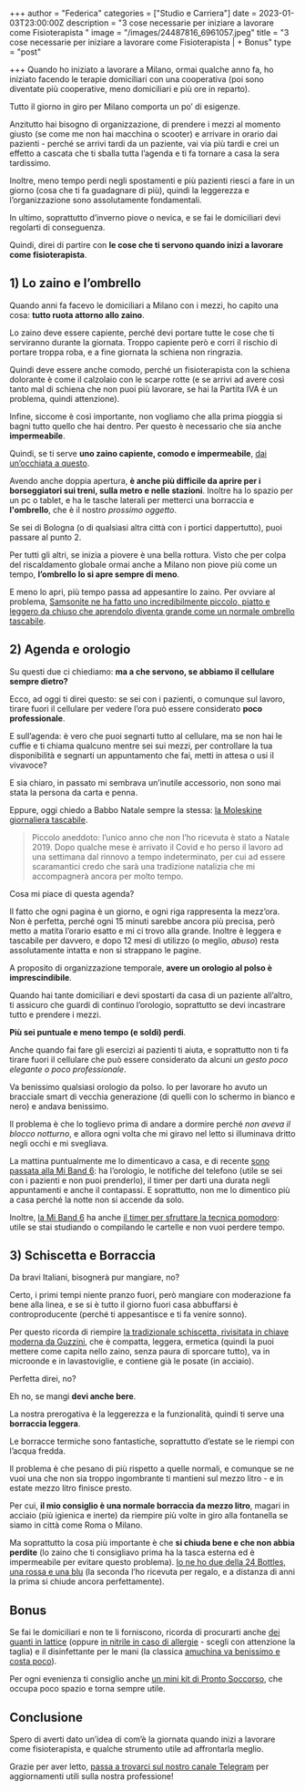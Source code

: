 +++
author = "Federica"
categories = ["Studio e Carriera"]
date = 2023-01-03T23:00:00Z
description = "3 cose necessarie per iniziare a lavorare come Fisioterapista "
image = "/images/24487816_6961057.jpeg"
title = "3 cose necessarie per iniziare a lavorare come Fisioterapista | + Bonus"
type = "post"

+++
Quando ho iniziato a lavorare a Milano, ormai qualche anno fa, ho iniziato facendo le terapie domiciliari con una cooperativa (poi sono diventate più cooperative, meno domiciliari e più ore in reparto).

Tutto il giorno in giro per Milano comporta un po’ di esigenze.

Anzitutto hai bisogno di organizzazione, di prendere i mezzi al momento giusto (se come me non hai macchina o scooter) e arrivare in orario dai pazienti - perché se arrivi tardi da un paziente, vai via più tardi e crei un effetto a cascata che ti sballa tutta l’agenda e ti fa tornare a casa la sera tardissimo.

Inoltre, meno tempo perdi negli spostamenti e più pazienti riesci a fare in un giorno (cosa che ti fa guadagnare di più), quindi la leggerezza e l’organizzazione sono assolutamente fondamentali.

In ultimo, soprattutto d’inverno piove o nevica, e se fai le domiciliari devi regolarti di conseguenza.

Quindi, direi di partire con **le cose che ti servono quando inizi a lavorare come fisioterapista**.

## 1) Lo zaino e l’ombrello

Quando anni fa facevo le domiciliari a Milano con i mezzi, ho capito una cosa: **tutto ruota attorno allo zaino**.

Lo zaino deve essere capiente, perché devi portare tutte le cose che ti serviranno durante la giornata. Troppo capiente però e corri il rischio di portare troppa roba, e a fine giornata la schiena non ringrazia.

Quindi deve essere anche comodo, perché un fisioterapista con la schiena dolorante è come il calzolaio con le scarpe rotte (e se arrivi ad avere così tanto mal di schiena che non puoi più lavorare, se hai la Partita IVA è un problema, quindi attenzione).

Infine, siccome è così importante, non vogliamo che alla prima pioggia si bagni tutto quello che hai dentro. Per questo è necessario che sia anche **impermeabile**.

Quindi, se ti serve **uno zaino capiente, comodo e impermeabile**, [dai un’occhiata a questo](https://amzn.to/3WHSxH6).

Avendo anche doppia apertura, **è anche più difficile da aprire per i borseggiatori sui treni, sulla metro e nelle stazioni**. Inoltre ha lo spazio per un pc o tablet, e ha le tasche laterali per metterci una borraccia e **l'ombrello**, che è il nostro _prossimo oggetto_.

Se sei di Bologna (o di qualsiasi altra città con i portici dappertutto), puoi passare al punto 2.

Per tutti gli altri, se inizia a piovere è una bella rottura. Visto che per colpa del riscaldamento globale ormai anche a Milano non piove più come un tempo, **l’ombrello lo si apre sempre di meno**.

E meno lo apri, più tempo passa ad appesantire lo zaino. Per ovviare al problema, [Samsonite ne ha fatto uno incredibilmente piccolo, piatto e leggero da chiuso che aprendolo diventa grande come un normale ombrello tascabile](https://amzn.to/3QeEVRk).

## 2) Agenda e orologio

Su questi due ci chiediamo: **ma a che servono, se abbiamo il cellulare sempre dietro?**

Ecco, ad oggi ti direi questo: se sei con i pazienti, o comunque sul lavoro, tirare fuori il cellulare per vedere l’ora può essere considerato **poco professionale**.

E sull’agenda: è vero che puoi segnarti tutto al cellulare, ma se non hai le cuffie e ti chiama qualcuno mentre sei sui mezzi, per controllare la tua disponibilità e segnarti un appuntamento che fai, metti in attesa o usi il vivavoce?

E sia chiaro, in passato mi sembrava un’inutile accessorio, non sono mai stata la persona da carta e penna.

Eppure, oggi chiedo a Babbo Natale sempre la stessa: [la Moleskine giornaliera tascabile](https://amzn.to/3G4ElRa).

> Piccolo aneddoto: l’unico anno che non l’ho ricevuta è stato a Natale 2019. Dopo qualche mese è arrivato il Covid e ho perso il lavoro ad una settimana dal rinnovo a tempo indeterminato, per cui ad essere scaramantici credo che sarà una tradizione natalizia che mi accompagnerà ancora per molto tempo.

Cosa mi piace di questa agenda?

Il fatto che ogni pagina è un giorno, e ogni riga rappresenta la mezz’ora. Non è perfetta, perché ogni 15 minuti sarebbe ancora più precisa, però metto a matita l’orario esatto e mi ci trovo alla grande. Inoltre è leggera e tascabile per davvero, e dopo 12 mesi di utilizzo (o meglio, _abuso_) resta assolutamente intatta e non si strappano le pagine.

A proposito di organizzazione temporale, **avere un orologio al polso è imprescindibile**.

Quando hai tante domiciliari e devi spostarti da casa di un paziente all’altro, ti assicuro che guardi di continuo l’orologio, soprattutto se devi incastrare tutto e prendere i mezzi.

**Più sei puntuale e meno tempo (e soldi) perdi**.

Anche quando fai fare gli esercizi ai pazienti ti aiuta, e soprattutto non ti fa tirare fuori il cellulare che può essere considerato da alcuni _un gesto poco elegante o poco professionale_.

Va benissimo qualsiasi orologio da polso. Io per lavorare ho avuto un bracciale smart di vecchia generazione (di quelli con lo schermo in bianco e nero) e andava benissimo.

Il problema è che lo toglievo prima di andare a dormire perché _non aveva il blocco notturno_, e allora ogni volta che mi giravo nel letto si illuminava dritto negli occhi e mi svegliava.

La mattina puntualmente me lo dimenticavo a casa, e di recente [sono passata alla Mi Band 6](https://amzn.to/3Z095M5): ha l’orologio, le notifiche del telefono (utile se sei con i pazienti e non puoi prenderlo), il timer per darti una durata negli appuntamenti e anche il contapassi. E soprattutto, non me lo dimentico più a casa perché la notte non si accende da solo.

Inoltre, [la Mi Band 6](https://amzn.to/3Z095M5) ha anche [il timer per sfruttare la tecnica pomodoro](https://it.wikipedia.org/wiki/Tecnica_del_pomodoro): utile se stai studiando o compilando le cartelle e non vuoi perdere tempo.

## 3) Schiscetta e Borraccia

Da bravi Italiani, bisognerà pur mangiare, no?

Certo, i primi tempi niente pranzo fuori, però mangiare con moderazione fa bene alla linea, e se si è tutto il giorno fuori casa abbuffarsi è controproducente (perché ti appesantisce e ti fa venire sonno).

Per questo ricorda di riempire [la tradizionale schiscetta, rivisitata in chiave moderna da Guzzini](https://amzn.to/3Gyi5AQ), che è compatta, leggera, ermetica (quindi la puoi mettere come capita nello zaino, senza paura di sporcare tutto), va in microonde e in lavastoviglie, e contiene già le posate (in acciaio).

Perfetta direi, no?

Eh no, se mangi **devi anche bere**.

La nostra prerogativa è la leggerezza e la funzionalità, quindi ti serve una **borraccia leggera**.

Le borracce termiche sono fantastiche, soprattutto d’estate se le riempi con l’acqua fredda.

Il problema è che pesano di più rispetto a quelle normali, e comunque se ne vuoi una che non sia troppo ingombrante ti mantieni sul mezzo litro - e in estate mezzo litro finisce presto.

Per cui, **il mio consiglio è una normale borraccia da mezzo litro**, magari in acciaio (più igienica e inerte) da riempire più volte in giro alla fontanella se siamo in città come Roma o Milano.

Ma soprattutto la cosa più importante è che **si chiuda bene e che non abbia perdite** (lo zaino che ti consigliavo prima ha la tasca esterna ed è impermeabile per evitare questo problema). [Io ne ho due della 24 Bottles, una rossa e una blu](https://amzn.to/3VKFVgW) (la seconda l’ho ricevuta per regalo, e a distanza di anni la prima si chiude ancora perfettamente).

## Bonus

Se fai le domiciliari e non te li forniscono, ricorda di procurarti anche [dei guanti in lattice](https://amzn.to/3Qa8TFS) (oppure [in nitrile in caso di allergie](https://amzn.to/3GzYAaR) - scegli con attenzione la taglia) e il disinfettante per le mani (la classica [amuchina va benissimo e costa poco](https://amzn.to/3Qa8TFS)).

Per ogni evenienza ti consiglio anche [un mini kit di Pronto Soccorso](https://amzn.to/3Clo9tM), che occupa poco spazio e torna sempre utile.

## Conclusione

Spero di averti dato un’idea di com’è la giornata quando inizi a lavorare come fisioterapista, e qualche strumento utile ad affrontarla meglio.

Grazie per aver letto, [passa a trovarci sul nostro canale Telegram](https://t.me/fisioterapisti_official) per aggiornamenti utili sulla nostra professione!